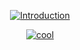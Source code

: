 
<span align="center">

  [![Introduction](https://readme-typing-svg.herokuapp.com?font=JetBrains+Mono&duration=2000&color=D4D4D4&center=true&vCenter=true&lines=snnwer;i+make+uis;i+make+random+scripts)]([https://git.io/typing-svg](https://v3rmillion.net/member.php?action=profile&uid=945098))

  [![cool](https://lanyard.cnrad.dev/api/651038299686830120?theme=dark&bg=0d1117&animated=true&borderRadius=0px&idleMessage=)](https://discord.com/users/651038299686830120)

</span>
